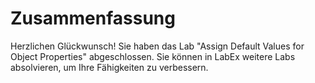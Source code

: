 # Zusammenfassung

Herzlichen Glückwunsch! Sie haben das Lab "Assign Default Values for Object Properties" abgeschlossen. Sie können in LabEx weitere Labs absolvieren, um Ihre Fähigkeiten zu verbessern.
